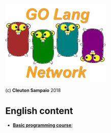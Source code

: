 ![](../golangnetwork-logo.png)

(c) **Cleuton Sampaio** 2018

# English content

- [**Basic programming course**](./course.md);